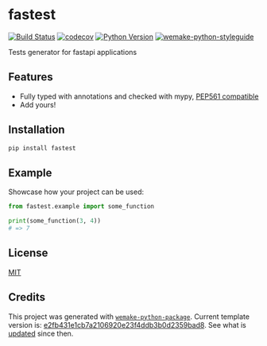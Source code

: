 # fastest

[![Build Status](https://github.com/OlegBugaichuk/fastest/workflows/test/badge.svg?branch=master&event=push)](https://github.com/OlegBugaichuk/fastest/actions?query=workflow%3Atest)
[![codecov](https://codecov.io/gh/OlegBugaichuk/fastest/branch/master/graph/badge.svg)](https://codecov.io/gh/OlegBugaichuk/fastest)
[![Python Version](https://img.shields.io/pypi/pyversions/fastest.svg)](https://pypi.org/project/fastest/)
[![wemake-python-styleguide](https://img.shields.io/badge/style-wemake-000000.svg)](https://github.com/wemake-services/wemake-python-styleguide)

Tests generator for fastapi applications

## Features

- Fully typed with annotations and checked with mypy, [PEP561 compatible](https://www.python.org/dev/peps/pep-0561/)
- Add yours!

## Installation

```bash
pip install fastest
```

## Example

Showcase how your project can be used:

```python
from fastest.example import some_function

print(some_function(3, 4))
# => 7
```

## License

[MIT](https://github.com/OlegBugaichuk/fastest/blob/master/LICENSE)

## Credits

This project was generated with [`wemake-python-package`](https://github.com/wemake-services/wemake-python-package). Current template version is: [e2fb431e1cb7a2106920e23f4ddb3b0d2359bad8](https://github.com/wemake-services/wemake-python-package/tree/e2fb431e1cb7a2106920e23f4ddb3b0d2359bad8). See what is [updated](https://github.com/wemake-services/wemake-python-package/compare/e2fb431e1cb7a2106920e23f4ddb3b0d2359bad8...master) since then.
